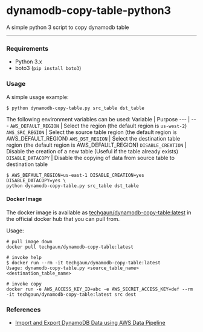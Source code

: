 # dynamodb-copy-table-python3
A simple python 3 script to copy dynamodb table

---

### Requirements

- Python 3.x
- boto3 (`pip install boto3`)

### Usage

A simple usage example:

```shell
$ python dynamodb-copy-table.py src_table dst_table
```

The following environment variables can be used:
Variable | Purpose
--- | ---
`AWS_DEFAULT_REGION` | Select the region (the default region is `us-west-2`)
`AWS_SRC_REGION` | Select the source table region (the default region is AWS_DEFAULT_REGION)
`AWS_DST_REGION` | Select the destination table region (the default region is AWS_DEFAULT_REGION)
`DISABLE_CREATION` | Disable the creation of a new table (Useful if the table already exists)
`DISABLE_DATACOPY` | Disable the copying of data from source table to destination table

```shell
$ AWS_DEFAULT_REGION=us-east-1 DISABLE_CREATION=yes DISABLE_DATACOPY=yes \
python dynamodb-copy-table.py src_table dst_table
```

#### Docker Image

The docker image is available as [techgaun/dynamodb-copy-table:latest](https://hub.docker.com/r/techgaun/dynamodb-copy-table)
in the official docker hub that you can pull from.

Usage:

```shell
# pull image down
docker pull techgaun/dynamodb-copy-table:latest

# invoke help
$ docker run --rm -it techgaun/dynamodb-copy-table:latest
Usage: dynamodb-copy-table.py <source_table_name> <destination_table_name>

# invoke copy
docker run -e AWS_ACCESS_KEY_ID=abc -e AWS_SECRET_ACCESS_KEY=def --rm -it techgaun/dynamodb-copy-table:latest src dest
```

### References

- [Import and Export DynamoDB Data using AWS Data Pipeline](http://docs.aws.amazon.com/datapipeline/latest/DeveloperGuide/dp-importexport-ddb.html)
